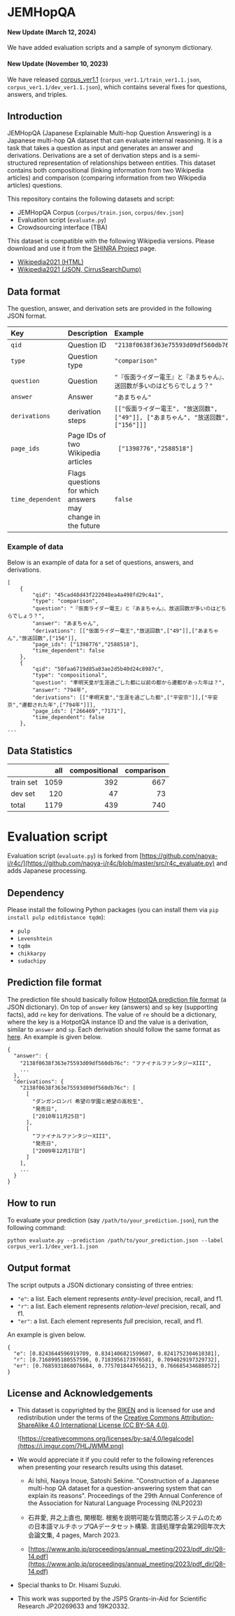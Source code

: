 # JEMHopQA

#### New Update (March 12, 2024)
We have added evaluation scripts and a sample of synonym dictionary.

#### New Update (November 10, 2023)
We have released [corpus_ver1.1](corpus_ver1.1) (`corpus_ver1.1/train_ver1.1.json`, `corpus_ver1.1/dev_ver1.1.json`), which contains several fixes for questions, answers, and triples.

## Introduction


JEMHopQA (Japanese Explainable Multi-hop Question Answering) is a Japanese multi-hop QA dataset that can evaluate internal reasoning. It is a task that takes a question as input and generates an answer and derivations. Derivations are a set of derivation steps and is a semi-structured representation of relationships between entities. This dataset contains both compositional (linking information from two Wikipedia articles) and comparison (comparing information from two Wikipedia articles) questions.


This repository contains the following datasets and script:


- JEMHopQA Corpus (`corpus/train.json`, `corpus/dev.json`)
- Evaluation script (`evaluate.py`)
- Crowdsourcing interface (TBA)


This dataset is compatible with the following Wikipedia versions. Please download and use it from the [SHINRA Project](http://shinra-project.info/) page.


* [Wikipedia2021 (HTML)](https://storage.googleapis.com/shinra_data/wikipedia/wikipedia-ja-20210820-html-v2.zip)
* [Wikipedia2021 (JSON, CirrusSearchDump)](https://storage.googleapis.com/shinra_data/wikipedia/wikipedia-ja-20210823-json.gz)


## Data format


The question, answer, and derivation sets are provided in the following JSON format.


| Key              | Description                                                | Example                                                      |
| :--------------- | :--------------------------------------------------------- | :----------------------------------------------------------- |
| `qid`            | Question ID                                                | `"2138f0638f363e75593d09df560db76c"`                         |
| `type`           | Question type                                              | `"comparison"`                                               |
| `question`       | Question                                                   | `"『仮面ライダー電王』と『あまちゃん』、放送回数が多いのはどちらでしょう？"` |
| `answer`         | Answer                                                     | `"あまちゃん"`                                               |
| `derivations`    | derivation steps                                           | `[["仮面ライダー電王", "放送回数", ["49"]], ["あまちゃん", "放送回数", ["156"]]]` |
| `page_ids`       | Page IDs of two Wikipedia articles                         | ` ["1398776","2588518"]`                                     |
| `time_dependent` | Flags questions for which answers may change in the future | `false`                                                      |

### Example of data

Below is an example of data for a set of questions, answers, and derivations.

```
[
	{
		"qid": "45cad48d43f222048ea4a498fd29c4a1",
		"type": "comparison",
		"question": "『仮面ライダー電王』と『あまちゃん』、放送回数が多いのはどちらでしょう？",
		"answer": "あまちゃん",
		"derivations": [["仮面ライダー電王","放送回数",["49"]],["あまちゃん","放送回数",["156"]],
		"page_ids": ["1398776","2588518"],
		"time_dependent": false
	},
	{
		"qid": "50faa6719d85a03ae2d5b40d24c8987c",
		"type": "compositional",
		"question": "孝明天皇が生涯過ごした都に以前の都から遷都があった年は？",
		"answer": "794年",
		"derivations": [["孝明天皇","生涯を過ごした都",["平安京"]],["平安京","遷都された年",["794年"]]],
		"page_ids": ["266469","7171"],
		"time_dependent": false
	},
...
```

## Data Statistics

|           |  all | compositional | comparison |
| :-------- | ---: | ------------: | ---------: |
| train set | 1059 |           392 |        667 |
| dev set   |  120 |            47 |         73 |
| total     | 1179 |           439 |        740 |

# Evaluation script

Evaluation script (`evaluate.py`) is forked from [https://github.com/naoya-i/r4c/](https://github.com/naoya-i/r4c/blob/master/src/r4c_evaluate.py) and adds Japanese processing.

## Dependency

Please install the following Python packages (you can install them via `pip install pulp editdistance tqdm`):

- `pulp`
- `Levenshtein`
- `tqdm`
- `chikkarpy`
- `sudachipy`

## Prediction file format

The prediction file should basically follow [HotpotQA prediction file format](https://github.com/hotpotqa/hotpot#prediction-file-format) (a JSON dictionary).
On top of `answer` key (answers) and `sp` key (supporting facts), add `re` key for derivations.
The value of `re` should be a dictionary, where the key is a HotpotQA instance ID and the value is a derivation, similar to `answer` and `sp`.
Each derivation should follow the same format as [here](#r4c-file-format).
An example is given below.

```
{
  "answer": {
    "2138f0638f363e75593d09df560db76c": "ファイナルファンタジーXIII",
    ...
  },
  "derivations": {
    "2138f0638f363e75593d09df560db76c": [
      [
        "ダンガンロンパ 希望の学園と絶望の高校生", 
        "発売日", 
        ["2010年11月25日"]
      ], 
      [
        "ファイナルファンタジーXIII", 
        "発売日", 
        ["2009年12月17日"]
      ]
    ],
    ...
  }
}
```

## How to run

To evaluate your prediction (say `/path/to/your_prediction.json`), run the following command:

`python evaluate.py --prediction /path/to/your_prediction.json --label corpus_ver1.1/dev_ver1.1.json`

## Output format

The script outputs a JSON dictionary consisting of three entries:

- `"e"`: a list. Each element represents *entity-level* precision, recall, and f1.
- `"r"`: a list. Each element represents *relation-level* precision, recall, and f1.
- `"er"`: a list. Each element represents *full* precision, recall, and f1.

An example is given below.

```
{
  "e": [0.8243644596919709, 0.8341406821599607, 0.8241752304610381],
  "r": [0.7168995180557596, 0.7183956173976581, 0.7094029197329732],
  "er": [0.7685931868076684, 0.7757018447656213, 0.7666854346880572]
}
```


## License and Acknowledgements

- This dataset is copyrighted by the [RIKEN](https://www.riken.jp/en/about/) and is licensed for use and redistribution under the terms of the [Creative Commons Attribution-ShareAlike 4.0 International License (CC BY-SA 4.0)](https://creativecommons.org/licenses/by-sa/4.0/legalcode.txt). 

  ![https://creativecommons.org/licenses/by-sa/4.0/legalcode](https://i.imgur.com/7HLJWMM.png)

- We would appreciate it if you could refer to the following references when presenting your research results using this dataset.

  - Ai Ishii, Naoya Inoue, Satoshi Sekine. "Construction of a Japanese multi-hop QA dataset for a question-answering system that can explain its reasons". Proceedings of the 29th Annual Conference of the Association for Natural Language Processing (NLP2023)
  - 石井愛, 井之上直也, 関根聡. 根拠を説明可能な質問応答システムのための日本語マルチホップQAデータセット構築. 言語処理学会第29回年次大会論文集, 4 pages, March 2023.

  - [https://www.anlp.jp/proceedings/annual_meeting/2023/pdf_dir/Q8-14.pdf](https://www.anlp.jp/proceedings/annual_meeting/2023/pdf_dir/Q8-14.pdf)

- Special thanks to Dr. Hisami Suzuki.

- This work was supported by the  JSPS Grants-in-Aid for Scientific Research JP20269633 and 19K20332. 

